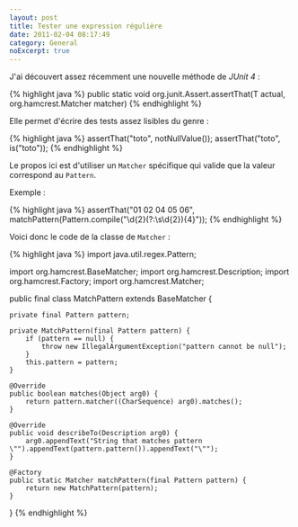 ```yaml
---
layout: post
title: Tester une expression régulière
date: 2011-02-04 08:17:49
category: General
noExcerpt: true
---
```


J'ai découvert assez récemment une nouvelle méthode de _JUnit 4_ :

{% highlight java %}
public static <T> void org.junit.Assert.assertThat(T actual, org.hamcrest.Matcher<T> matcher)
{% endhighlight %}

Elle permet d'écrire des tests assez lisibles du genre :

{% highlight java %}
assertThat("toto", notNullValue());
assertThat("toto", is("toto"));
{% endhighlight %}

Le propos ici est d'utiliser un `Matcher` spécifique qui valide que la valeur correspond au `Pattern`.

Exemple :

{% highlight java %}
assertThat("01 02 04 05 06", matchPattern(Pattern.compile("\\d{2}(?:\\s\\d{2}){4}"));
{% endhighlight %}

Voici donc le code de la classe de `Matcher` :

{% highlight java %}
import java.util.regex.Pattern;

import org.hamcrest.BaseMatcher;
import org.hamcrest.Description;
import org.hamcrest.Factory;
import org.hamcrest.Matcher;

public final class MatchPattern extends BaseMatcher<String> {

    private final Pattern pattern;

    private MatchPattern(final Pattern pattern) {
        if (pattern == null) {
            throw new IllegalArgumentException("pattern cannot be null");
        }
        this.pattern = pattern;
    }

    @Override
    public boolean matches(Object arg0) {
        return pattern.matcher((CharSequence) arg0).matches();
    }

    @Override
    public void describeTo(Description arg0) {
        arg0.appendText("String that matches pattern \"").appendText(pattern.pattern()).appendText("\"");
    }

    @Factory
    public static Matcher matchPattern(final Pattern pattern) {
        return new MatchPattern(pattern);
    }

}
{% endhighlight %}
